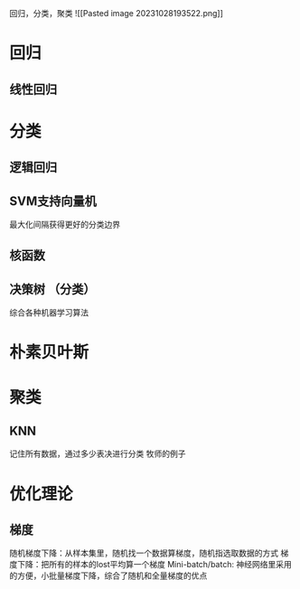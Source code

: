 回归，分类，聚类
![[Pasted image 20231028193522.png]]

# 回归
## 线性回归


# 分类
## 逻辑回归 
## SVM支持向量机 
最大化间隔获得更好的分类边界

## 核函数


## 决策树 （分类）
综合各种机器学习算法


# 朴素贝叶斯


# 聚类

## KNN 
记住所有数据，通过多少表决进行分类
牧师的例子



# 优化理论

## 梯度
随机梯度下降：从样本集里，随机找一个数据算梯度，随机指选取数据的方式
梯度下降：把所有的样本的lost平均算一个梯度
Mini-batch/batch: 神经网络里采用的方便，小批量梯度下降，综合了随机和全量梯度的优点